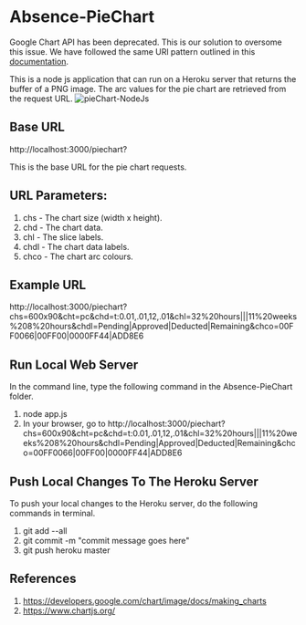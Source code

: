 # Absence-PieChart

Google Chart API has been deprecated. This is our solution to oversome this issue. We have followed the same URl pattern outlined in this [documentation](https://developers.google.com/chart/image/docs/making_charts).

This is a node js application that can run on a Heroku server that returns the buffer of a PNG image. The arc values for the pie chart are retrieved from the request URL.
![pieChart-NodeJs](https://user-images.githubusercontent.com/6918585/56890627-e8237f80-6a71-11e9-9f40-66a3e986d7a6.jpeg)


## Base URL
http://localhost:3000/piechart?

This is the base URL for the pie chart requests.

## URL Parameters:
1. chs - The chart size (width x height).
1. chd - The chart data.
2. chl - The slice labels.
3. chdl - The chart data labels.
4. chco - The chart arc colours.

## Example URL
http://localhost:3000/piechart?chs=600x90&cht=pc&chd=t:0.01,.01,12,.01&chl=32%20hours|||11%20weeks%208%20hours&chdl=Pending|Approved|Deducted|Remaining&chco=00FF0066|00FF00|0000FF44|ADD8E6

## Run Local Web Server
In the command line, type the following command in the Absence-PieChart folder.
1. node app.js
2. In your browser, go to http://localhost:3000/piechart?chs=600x90&cht=pc&chd=t:0.01,.01,12,.01&chl=32%20hours|||11%20weeks%208%20hours&chdl=Pending|Approved|Deducted|Remaining&chco=00FF0066|00FF00|0000FF44|ADD8E6


## Push Local Changes To The Heroku Server
To push your local changes to the Heroku server, do the following commands in terminal.
1. git add --all
2. git commit -m "commit message goes here"
3. git push heroku master


## References
1. https://developers.google.com/chart/image/docs/making_charts
3. https://www.chartjs.org/

